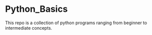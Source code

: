 # Python_Basics

This repo is a collection of python programs ranging from beginner to intermediate concepts.
